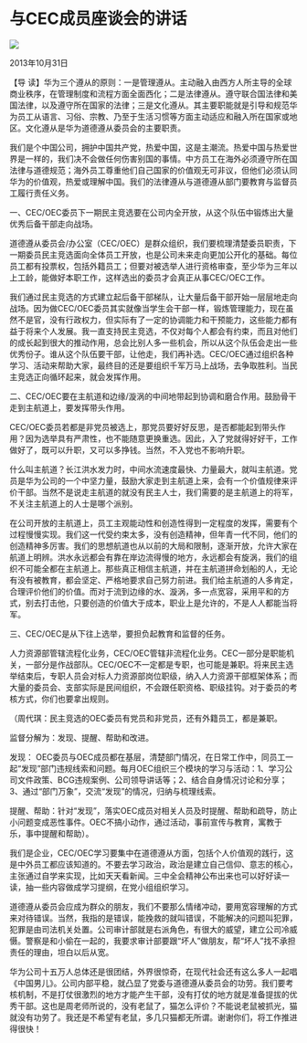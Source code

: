 # 与CEC成员座谈会的讲话
<img class="pv" src="https://api.visitor.plantree.me/visitor-badge/pv?namespace=plantree.me&key=renzhengfei-speeches/与CEC成员座谈会的讲话.md">



2013年10月31日



【导  读】华为三个遵从的原则：一是管理遵从。主动融入由西方人所主导的全球商业秩序，在管理制度和流程方面全面西化；二是法律遵从。遵守联合国法律和美国法律，以及遵守所在国家的法律；三是文化遵从。其主要职能就是引导和规范华为员工从语言、习俗、宗教、乃至于生活习惯等方面主动适应和融入所在国家或地区。文化遵从是华为道德遵从委员会的主要职责。



我们是个中国公司，拥护中国共产党，热爱中国，这是主潮流。热爱中国与热爱世界是一样的，我们决不会做任何伤害别国的事情。中方员工在海外必须遵守所在国法律与道德规范；海外员工尊重他们自己国家的价值观无可非议，但他们必须认同华为的价值观，热爱或理解中国。我们的法律遵从与道德遵从部门要教育与监督员工履行责任义务。

一、CEC/OEC委员下一期民主竞选要在公司内全开放，从这个队伍中锻炼出大量优秀后备干部走向战场。

道德遵从委员会/办公室（CEC/OEC）是群众组织，我们要梳理清楚委员职责，下一期委员民主竞选面向全体员工开放，也是公司未来走向更加公开化的基础。每位员工都有投票权，包括外籍员工；但要对被选举人进行资格审查，至少华为三年以上工龄，能做好本职工作，这样选出的委员才会真正从事CEC/OEC工作。

我们通过民主竞选的方式建立起后备干部梯队，让大量后备干部开始一层层地走向战场。因为做CEC/OEC委员其实就像当学生会干部一样，锻炼管理能力，现在虽然不是官，没有行政权力，但实际有了一定的协调能力和干预能力，这些能力都有益于将来个人发展。我一直支持民主竞选，不仅对每个人都会有约束，而且对他们的成长起到很大的推动作用，总会比别人多一些机会，所以从这个队伍会走出一些优秀份子。谁从这个队伍要干部，让他走，我们再补选。CEC/OEC通过组织各种学习、活动来帮助大家，最终目的还是要组织千军万马上战场，去争取胜利。当民主竞选正向循环起来，就会发挥作用。

二、CEC/OEC要在主航道和边缘/漩涡的中间地带起到协调和磨合作用。鼓励骨干走到主航道上，要发挥带头作用。

CEC/OEC委员若都是非党员被选上，那党员要好好反思，是否都能起到带头作用？因为选举具有严肃性，也不能随意更换重选。因此，入了党就得好好干，工作做好了，既可以升职，又可以多挣钱。当然，不入党也不影响升职。

什么叫主航道？长江洪水发力时，中间水流速度最快、力量最大，就叫主航道。党员是华为公司的一个中坚力量，鼓励大家走到主航道上来，会有一个价值规律来评价干部。当然不是说走主航道的就没有民主人士，我们需要的是主航道上的将军，不关注主航道上的人士是哪个派别。

在公司开放的主航道上，员工主观能动性和创造性得到一定程度的发挥，需要有个过程慢慢实现。我们这一代受约束太多，没有创造精神，但年青一代不同，他们的创造精神多厉害。我们的思想航道也从以前的大局和限制，逐渐开放，允许大家在航道上明辨。洪水永远都会有靠在岸边流得慢的地方，永远都会有旋涡，我们的组织不可能全都在主航道上。那些真正相信主航道，并在主航道拼命划船的人，无论有没有被教育，都会坚定、严格地要求自己努力前进。我们给主航道的人多肯定，合理评价他们的价值。而对于流到边缘的水、漩涡，多一点宽容，采用平和的方式，别去打击他，只要创造的价值大于成本，职业上是允许的，不是人人都能当将军。

三、CEC/OEC是从下往上选举，要担负起教育和监督的任务。

人力资源部管辖流程化业务，CEC/OEC管辖非流程化业务。CEC一部分是职能机关，一部分是作战部队。CEC/OEC不一定都是专职，也可能是兼职。将来民主选举结束后，专职人员会对标人力资源部岗位职级，纳入人力资源干部框架体系；而大量的委员会、支部实际是民间组织，不会跟任职资格、职级挂钩。对于委员的考核方式，你们也要拿出规则。

（周代琪：民主竞选的OEC委员有党员和非党员，还有外籍员工，都是兼职。

监督分解为：发现、提醒、帮助和改进。

发现： OEC委员与OEC成员都在基层，清楚部门情况，在日常工作中，同员工一起“发现”部门违规线索和问题。每月OEC组织三个模块的学习与活动：1、学习公司文件政策、BCG违规案例、公司领导讲话等；2、结合自身情况讨论和分享；3、通过“部门万象”，交流“发现”的情况，归纳与梳理线索。

提醒、帮助：针对“发现”，落实OEC成员对相关人员及时提醒、帮助和疏导，防止小问题变成恶性事件。OEC不搞小动作，通过活动，事前宣传与教育，寓教于乐，事中提醒和帮助）。

我们是企业，CEC/OEC学习要集中在道德遵从方面，包括个人价值观的践行，这是中外员工都应该知道的。不要去学习政治，政治是建立自己信仰、意志的核心，主张通过自学来实现，比如天天看新闻。三中全会精神公布出来也可以好好读一读，抽一些内容做成学习提纲，在党小组组织学习。

道德遵从委员会应成为群众的朋友，我们不要那么情绪冲动，要用宽容理解的方式来对待错误。当然，我指的是错误，能挽救的就叫错误，不能解决的问题叫犯罪，犯罪是由司法机关处置。公司审计部就是右派角色，有很大的威望，建立公司冷威慑。警察是和小偷在一起的，我要求审计部要跟“坏人”做朋友，帮“坏人”找不承担责任的理由，坦白以后从宽。

华为公司十五万人总体还是很团结，外界很惊奇，在现代社会还有这么多人一起唱《中国男儿》。公司内部平稳，就凸显了党委与道德遵从委员会的功劳。我们要考核机制，不是打仗很激烈的地方才能产生干部，没有打仗的地方就是准备提拔的优秀干部。这也是周老师所说的，没有老鼠了，猫怎么评价？不能说老鼠被抓光，猫就没有功劳了。我还是不希望有老鼠，多几只猫都无所谓。谢谢你们，将工作推进得很快！

